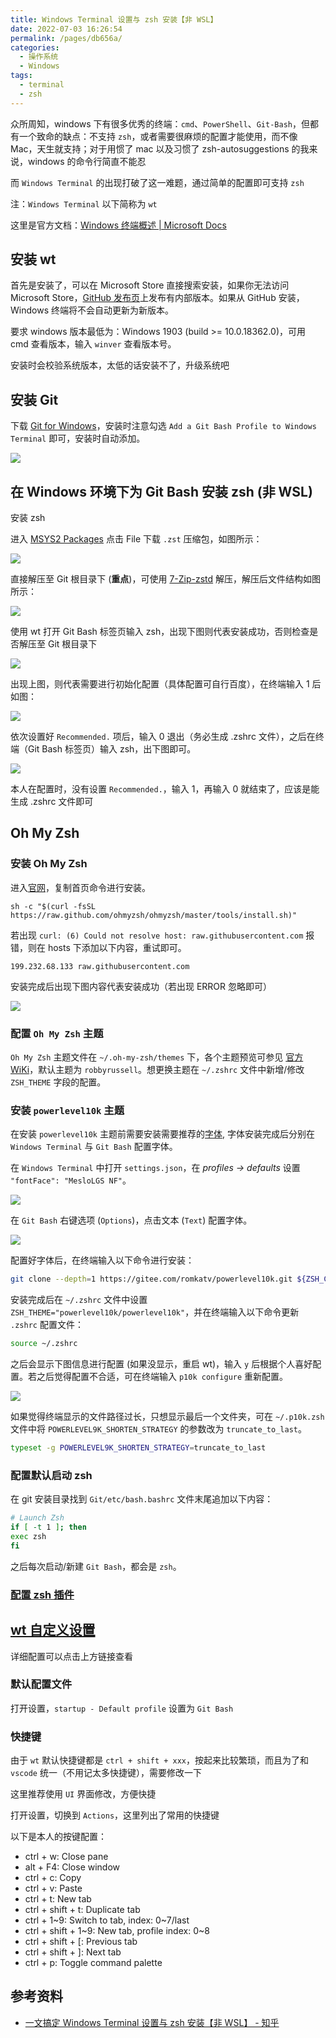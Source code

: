 ```yaml
---
title: Windows Terminal 设置与 zsh 安装【非 WSL】
date: 2022-07-03 16:26:54
permalink: /pages/db656a/
categories:
  - 操作系统
  - Windows
tags:
  - terminal
  - zsh
---
```


众所周知，windows 下有很多优秀的终端：`cmd`、`PowerShell`、`Git-Bash`，但都有一个致命的缺点：不支持 `zsh`，或者需要很麻烦的配置才能使用，而不像 Mac，天生就支持；对于用惯了 mac 以及习惯了 zsh-autosuggestions 的我来说，windows 的命令行简直不能忍

而 `Windows Terminal` 的出现打破了这一难题，通过简单的配置即可支持 `zsh`

注：`Windows Terminal` 以下简称为 `wt`

这里是官方文档：[Windows 终端概述 | Microsoft Docs](https://docs.microsoft.com/zh-cn/windows/terminal/)

## 安装 wt

首先是安装了，可以在 Microsoft Store 直接搜索安装，如果你无法访问 Microsoft Store，[GitHub 发布页](https://github.com/microsoft/terminal/releases)上发布有内部版本。如果从 GitHub 安装，Windows 终端将不会自动更新为新版本。

要求 windows 版本最低为：Windows 1903 (build >= 10.0.18362.0)，可用 cmd 查看版本，输入 `winver` 查看版本号。

安装时会校验系统版本，太低的话安装不了，升级系统吧

## 安装 Git

下载 [Git for Windows](https://gitforwindows.org/)，安装时注意勾选 `Add a Git Bash Profile to Windows Terminal` 即可，安装时自动添加。

![](../../.vuepress/public/img/windows/001.jpg)

## 在 Windows 环境下为 Git Bash 安装 zsh (非 WSL)

安装 zsh

进入 [MSYS2 Packages](https://packages.msys2.org/package/zsh?repo=msys&variant=x86_64) 点击 File 下载 `.zst` 压缩包，如图所示：

![](../../.vuepress/public/img/windows/002.jpg)

直接解压至 Git 根目录下 (**重点**)，可使用 [7-Zip-zstd](https://github.com/mcmilk/7-Zip-zstd/releases) 解压，解压后文件结构如图所示：

![](../../.vuepress/public/img/windows/003.jpg)

使用 wt 打开 Git Bash 标签页输入 zsh，出现下图则代表安装成功，否则检查是否解压至 Git 根目录下

![](../../.vuepress/public/img/windows/004.jpg)

出现上图，则代表需要进行初始化配置（具体配置可自行百度），在终端输入 1 后如图：

![](../../.vuepress/public/img/windows/005.jpg)

依次设置好 `Recommended.` 项后，输入 0 退出（务必生成 .zshrc 文件），之后在终端（Git Bash 标签页）输入 zsh，出下图即可。

![](../../.vuepress/public/img/windows/006.jpg)

本人在配置时，没有设置 `Recommended.`，输入 1，再输入 0 就结束了，应该是能生成 .zshrc 文件即可

## Oh My Zsh

### 安装 Oh My Zsh

进入[官网](https://ohmyz.sh/#install)，复制首页命令进行安装。

`sh -c "$(curl -fsSL https://raw.github.com/ohmyzsh/ohmyzsh/master/tools/install.sh)"`

若出现 `curl: (6) Could not resolve host: raw.githubusercontent.com` 报错，则在 hosts 下添加以下内容，重试即可。

`199.232.68.133 raw.githubusercontent.com`

安装完成后出现下图内容代表安装成功（若出现 ERROR 忽略即可）

![](../../.vuepress/public/img/windows/007.jpg)

### 配置 `Oh My Zsh` 主题

`Oh My Zsh` 主题文件在 `~/.oh-my-zsh/themes` 下，各个主题预览可参见 [官方 WiKi](https://github.com/ohmyzsh/ohmyzsh/wiki/Themes)，默认主题为 `robbyrussell`。想更换主题在 `~/.zshrc` 文件中新增/修改 `ZSH_THEME` 字段的配置。

### 安装 `powerlevel10k` 主题

在安装 `powerlevel10k` 主题前需要安装需要推荐的[字体](https://github.com/romkatv/powerlevel10k#meslo-nerd-font-patched-for-powerlevel10k), 字体安装完成后分别在 `Windows Terminal` 与 `Git Bash` 配置字体。

在 `Windows Terminal` 中打开 `settings.json`，在 *profiles → defaults* 设置 `"fontFace": "MesloLGS NF"`。

![](../../.vuepress/public/img/windows/008.jpg)

在 `Git Bash` 右键选项 (`Options`)，点击文本 (`Text`) 配置字体。

![](../../.vuepress/public/img/windows/009.jpg)

配置好字体后，在终端输入以下命令进行安装：

```zsh
git clone --depth=1 https://gitee.com/romkatv/powerlevel10k.git ${ZSH_CUSTOM:-$HOME/.oh-my-zsh/custom}/themes/powerlevel10k
```

安装完成后在 `~/.zshrc` 文件中设置 `ZSH_THEME="powerlevel10k/powerlevel10k"`，并在终端输入以下命令更新 `.zshrc` 配置文件：

```zsh
source ~/.zshrc
```

之后会显示下图信息进行配置 (如果没显示，重启 wt)，输入 `y` 后根据个人喜好配置。若之后觉得配置不合适，可在终端输入 `p10k configure` 重新配置。

![](../../.vuepress/public/img/windows/010.jpg)

如果觉得终端显示的文件路径过长，只想显示最后一个文件夹，可在 `~/.p10k.zsh` 文件中将 `POWERLEVEL9K_SHORTEN_STRATEGY` 的参数改为 `truncate_to_last`。

```zsh
typeset -g POWERLEVEL9K_SHORTEN_STRATEGY=truncate_to_last
```

### 配置默认启动 zsh

在 git 安装目录找到 `Git/etc/bash.bashrc` 文件末尾追加以下内容：

```zsh
# Launch Zsh
if [ -t 1 ]; then
exec zsh
fi
```

之后每次启动/新建 `Git Bash`，都会是 `zsh`。

### [配置 zsh 插件](/pages/5ea06c/#%E6%8C%87%E4%BB%A4%E9%AB%98%E4%BA%AE)

## [wt 自定义设置](https://docs.microsoft.com/zh-cn/windows/terminal/customize-settings/startup)

详细配置可以点击上方链接查看

### 默认配置文件

打开设置，`startup - Default profile` 设置为 `Git Bash`

### 快捷键

由于 `wt` 默认快捷键都是 `ctrl + shift + xxx`，按起来比较繁琐，而且为了和 `vscode` 统一（不用记太多快捷键），需要修改一下

这里推荐使用 `UI` 界面修改，方便快捷

打开设置，切换到 `Actions`，这里列出了常用的快捷键

以下是本人的按键配置：

- ctrl + w: Close pane
- alt + F4: Close window
- ctrl + c: Copy
- ctrl + v: Paste
- ctrl + t: New tab
- ctrl + shift + t: Duplicate tab
- ctrl + 1~9: Switch to tab, index: 0~7/last
- ctrl + shift + 1~9: New tab, profile index: 0~8
- ctrl + shift + [: Previous tab
- ctrl + shift + ]: Next tab
- ctrl + p: Toggle command palette

## 参考资料

- [一文搞定 Windows Terminal 设置与 zsh 安装【非 WSL】 - 知乎](https://zhuanlan.zhihu.com/p/455925403)
